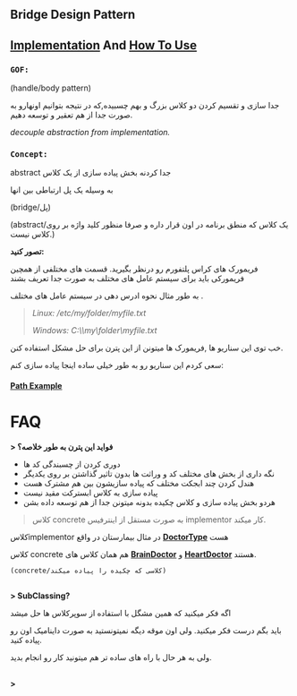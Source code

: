 ﻿## Bridge Design Pattern

## [Implementation](./Implementation/.cs) And [How To Use](./UseBridge.cs)


### **`GOF:`**

(handle/body pattern)

جدا سازی و تقسیم کردن دو کلاس بزرگ و بهم چسبیده,که در نتیجه بتوانیم اونهارو به صورت جدا از هم تعقیر و توسعه دهیم.

*decouple abstraction from implementation.*


### **`Concept:`**

 abstract جدا کردنه بخش پیاده سازی از یک کلاس

به وسیله یک پل ارتباطی بین انها

(bridge/پل)

(abstract/یک کلاس که منطق برنامه در اون قرار داره و صرفا منظور کلید واژه بر روی کلاس نیست.)

**تصور کنید:**

فریمورک های کراس پلتفورم رو درنظر بگیرید.
قسمت های مختلفی از همچین فریمورکی باید برای سیستم عامل های مختلف به صورت جدا تعریف بشند

به طور مثال نحوه ادرس دهی در سیستم عامل های مختلف .

>*Linux: /etc/my/folder/myfile.txt*
> 
> *Windows: C:\\\my\folder\myfile.txt*

خب توی این سناریو ها ,فریمورک ها میتونن از این پترن برای حل مشکل استفاده کنن.

سعی کردم این سناریو رو به طور خیلی ساده اینجا پیاده سازی کنم:

#### [Path Example](./PathExample)


# FAQ 

**> فواید این پترن به طور خلاصه؟**

 * دوری کردن از چسبندگی کد ها
 * نگه داری از بخش های مختلف کد و وراثت ها بدون تاثیر گذاشتن بر روی یکدیگر
 * هندل کردن چند ابجکت مختلف که پیاده سازیشون بین هم مشترک هست
 * پیاده سازی به کلاس ابسترکت مقید نیست
 * هردو بخش پیاده سازی و کلاس چکیده بدونه میتونن جدا از هم توسعه داده بشن


> کلاس concrete به صورت مستقل از اینترفیس implementor کار میکند.


کلاسimplementor در مثال بیمارستان در واقع **[DoctorType](./Implementation/IDoctorType.cs)** هست 

کلاس concrete هم همان کلاس های **[BrainDoctor](./Implementation/BrainDoctor.cs)** 
  و **[HeartDoctor](./Implementation/HeartDoctor.cs)** هستند.

`(concrete/کلاسی که چکیده را پیاده میکند)`


##

**> SubClassing?**

اگه فکر میکنید که همین مشگل با استفاده از سوپرکلاس ها حل میشد

باید بگم درست فکر میکنید. ولی اون موقه دیگه نمیتونستید به صورت داینامیک اون رو پیاده کنید.

ولی به هر حال با راه های ساده تر هم میتونید کار رو انجام بدید.


##
**>**